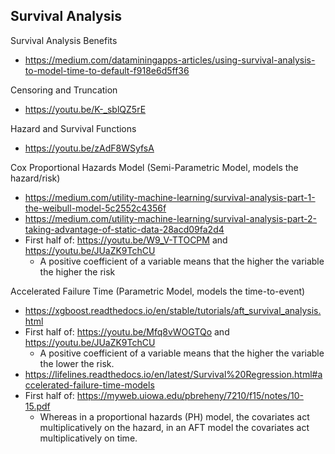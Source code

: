 ## Survival Analysis

Survival Analysis Benefits
- https://medium.com/dataminingapps-articles/using-survival-analysis-to-model-time-to-default-f918e6d5ff36

Censoring and Truncation
- https://youtu.be/K-_sblQZ5rE

Hazard and Survival Functions
- https://youtu.be/zAdF8WSyfsA

Cox Proportional Hazards Model (Semi-Parametric Model, models the hazard/risk)
- https://medium.com/utility-machine-learning/survival-analysis-part-1-the-weibull-model-5c2552c4356f
- https://medium.com/utility-machine-learning/survival-analysis-part-2-taking-advantage-of-static-data-28acd09fa2d4
- First half of: https://youtu.be/W9_V-TTOCPM and https://youtu.be/JUaZK9TchCU
  - A positive coefficient of a variable means that the higher the variable the higher the risk 

Accelerated Failure Time (Parametric Model, models the time-to-event)
- https://xgboost.readthedocs.io/en/stable/tutorials/aft_survival_analysis.html
- First half of: https://youtu.be/Mfq8vWOGTQo and https://youtu.be/JUaZK9TchCU
  - A positive coefficient of a variable means that the higher the variable the lower the risk.
-  https://lifelines.readthedocs.io/en/latest/Survival%20Regression.html#accelerated-failure-time-models
- First half of: https://myweb.uiowa.edu/pbreheny/7210/f15/notes/10-15.pdf
  - Whereas in a proportional hazards (PH) model, the covariates act multiplicatively on the hazard, in an AFT model the covariates act multiplicatively on time.
